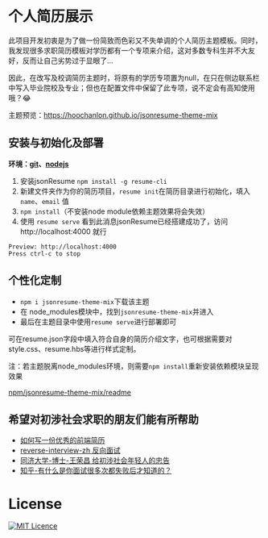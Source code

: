# 个人简历展示

此项目开发初衷是为了做一份简致而色彩又不失单调的个人简历主题模板。同时，我发现很多求职简历模板对学历都有一个专项来介绍，这对多数专科生并不大友好，反而让自己劣势过于显眼了...

因此，在改写及校调简历主题时，将原有的学历专项置为null，在只在侧边联系栏中写入毕业院校及专业；但也在配置文件中保留了此专项，说不定会有高知使用哦？😂

主题预览：https://hoochanlon.github.io/jsonresume-theme-mix

## 安装与初始化及部署

**环境：[git](https://git-scm.com/)、[nodejs](https://nodejs.org/zh-cn/)**

1. 安装jsonResume `npm install -g resume-cli`
2. 新建文件夹作为你的简历项目，`resume init`在简历目录进行初始化，填入`name`、`email` 值
3. `npm install`（不安装node module依赖主题效果将会失效）
4. 使用 `resume serve` 看到此消息jsonResume已经搭建成功了，访问 http://localhost:4000 就行

```
Preview: http://localhost:4000
Press ctrl-c to stop
```

## 个性化定制

* `npm i jsonresume-theme-mix`下载该主题
* 在 node_modules模块中，找到`jsonresume-theme-mix`并进入
* 最后在主题目录中使用`resume serve`进行部署即可

可在resume.json字段中填入符合自身的简历介绍文字，也可根据需要对style.css、resume.hbs等进行样式定制。

注：若主题脱离node_modules环境，则需要`npm install`重新安装依赖模块呈现效果

[npm/jsonresume-theme-mix/readme](https://www.npmjs.com/package/jsonresume-theme-mix)

## 希望对初涉社会求职的朋友们能有所帮助

* [如何写一份优秀的前端简历](https://github.com/nzbin/resume-boilerplate)
* [reverse-interview-zh 反向面试](https://github.com/yifeikong/reverse-interview-zh)
* [同济大学-博士-王荣昌 给初涉社会年轻人的忠告](http://blog.sciencenet.cn/blog-348492-375365.html)
* [知乎-有什么是你面试很多次都失败后才知道的？](https://www.zhihu.com/question/290543744/answer/620486019?utm_source=qq&utm_medium=social&utm_oi=1155092701455159296)


# License

[![MIT Licence](https://img.shields.io/badge/mit-license-red.svg)](https://opensource.org/licenses/mit-license.php)

<!-- 
## 碰壁及失业走所过来的话

就业相对来说并不是易事，何况还有招转培等各方面的陷阱，这大大增加了找工作的难度；总结下自己所能，概述出自己所能占职业需求技能的总占比，再结合搜索、问答论坛对自己所长的一个专业方向定位的相关回答，分析出自己的所能优势的所在职业定位。

分析出自己的所能优势的所在职业定位，并求职投递该方向。简历展示的技能呈现的效果，是否符合了对方的用人需求，不知道该写什么，用企业网站所示的成功案例，以彼之道还施彼身；当然前提是需要有这方面的知识原理储备。不了解的知识原理的话，不过 —— 还可以学习啊！学着学着自然就会了。

期望职位是否满足该职位的实际需求，又存在多少落差值
通过事件展示自己所长解决了该企业存在的需求难题
尝试工作基层职位，体会一段社会生活、多接触人和事，认真体会感悟，这样就不会太过理想化

太过理想化，不考虑实际情况，只会越来越荒诞 
-->
